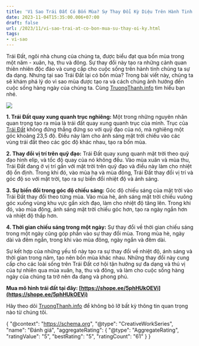 ```yaml
---
title: 'Vì Sao Trái Đất Có Bốn Mùa? Sự Thay Đổi Kỳ Diệu Trên Hành Tinh Của Chúng Ta'
date: 2023-11-04T15:35:00.006+07:00
draft: false
url: /2023/11/vi-sao-trai-at-co-bon-mua-su-thay-oi-ky.html
tags: 
- vi-sao
---
```


Trái Đất, ngôi nhà chung của chúng ta, được biểu đạt qua bốn mùa trong một năm - xuân, hạ, thu và đông. Sự thay đổi này tạo ra những cảnh quan thiên nhiên độc đáo và cung cấp cho cuộc sống trên hành tinh chúng ta sự đa dạng. Nhưng tại sao Trái Đất lại có bốn mùa? Trong bài viết này, chúng ta sẽ khám phá lý do vì sao mùa được tạo ra và cách chúng ảnh hưởng đến cuộc sống hàng ngày của chúng ta. Cùng [TruongThanh.info](http://www.truongthanh.info) tìm hiểu bạn nhé.

[![](https://blogger.googleusercontent.com/img/b/R29vZ2xl/AVvXsEiQf4FKTlBVuPmsSLfV1rGWCinsxkDtWIU2kxfhk1hNQOETrNNForYDXaoc3deJOPhEK9wMuyhxQ5j2JwdYfhl0C9VHcuIL8AIjDbW56ObH1EjSIomFYq1muTyY2uKD5UYyTRGLEQz9FgGYMCRf64tnLu3HCN2BK2qGLqGIruIk0xcxD91q6_7b4g5bWk4F/s320/tai-sao-mot-nam-co-4-mua-1.jpg)](https://blogger.googleusercontent.com/img/b/R29vZ2xl/AVvXsEiQf4FKTlBVuPmsSLfV1rGWCinsxkDtWIU2kxfhk1hNQOETrNNForYDXaoc3deJOPhEK9wMuyhxQ5j2JwdYfhl0C9VHcuIL8AIjDbW56ObH1EjSIomFYq1muTyY2uKD5UYyTRGLEQz9FgGYMCRf64tnLu3HCN2BK2qGLqGIruIk0xcxD91q6_7b4g5bWk4F/s650/tai-sao-mot-nam-co-4-mua-1.jpg)

**1\. Trái Đất quay xung quanh trục nghiêng:** Một trong những nguyên nhân quan trọng tạo ra mùa là trái đất quay xung quanh trục của mình. Trục của [Trái Đất](https://www.truongthanh.info/2023/11/vi-sao-trai-at-tron-bi-cua-hinh-dang.html) không đứng thẳng đứng so với quỹ đạo của nó, mà nghiêng một góc khoảng 23,5 độ. Điều này làm cho ánh sáng mặt trời chiếu vào các vùng trái đất theo các góc độ khác nhau, tạo ra bốn mùa.

  

**2\. Thay đổi vị trí trên quỹ đạo:** Trái Đất quay xung quanh mặt trời theo quỹ đạo hình elip, và tốc độ quay của nó không đều. Vào mùa xuân và mùa thu, Trái Đất đang ở vị trí gần với mặt trời trên quỹ đạo và điều này làm cho nhiệt độ ổn định. Trong khi đó, vào mùa hạ và mùa đông, Trái Đất thay đổi vị trí và góc độ so với mặt trời, tạo ra sự biến đổi nhiệt độ và ánh sáng.

  

**3\. Sự biến đổi trong góc độ chiếu sáng:** Góc độ chiếu sáng của mặt trời vào Trái Đất thay đổi theo từng mùa. Vào mùa hè, ánh sáng mặt trời chiếu vuông góc xuống vùng khu vực gần xích đạo, làm cho nhiệt độ tăng lên. Trong khi đó, vào mùa đông, ánh sáng mặt trời chiếu góc hơn, tạo ra ngày ngắn hơn và nhiệt độ thấp hơn.

  

**4\. Thời gian chiếu sáng trong một ngày:** Sự thay đổi về thời gian chiếu sáng trong một ngày cũng góp phần vào sự thay đổi mùa. Trong mùa hè, ngày dài và đêm ngắn, trong khi vào mùa đông, ngày ngắn và đêm dài.

  

Sự kết hợp của những yếu tố này tạo ra sự thay đổi về nhiệt độ, ánh sáng và thời gian trong năm, tạo nên bốn mùa khác nhau. Những thay đổi này cung cấp cho các loài sống trên Trái Đất cơ hội tận hưởng sự đa dạng và thú vị của tự nhiên qua mùa xuân, hạ, thu và đông, và làm cho cuộc sống hàng ngày của chúng ta trở nên đa dạng và phong phú.

  

**Mua mô hình trái đất tại đây: [https://shope.ee/5phHUkOEVi](https://shope.ee/5phHUkOEVi)**

  

Hãy theo dõi [TruongThanh.info](http://www.truongthanh.info) để không bỏ lỡ bất kỳ thông tin quan trọng nào từ chúng tôi.

  

{ "@context": "https://schema.org", "@type": "CreativeWorkSeries", "name": "Đánh giá", "aggregateRating": { "@type": "AggregateRating", "ratingValue": "5", "bestRating": "5", "ratingCount": "61" } }